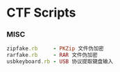 # CTF Scripts

### MISC
```ruby
zipfake.rb     - PKZip 文件伪加密
rarfake.rb     - RAR 文件伪加密
usbkeyboard.rb - USB 协议提取键盘输入
```
